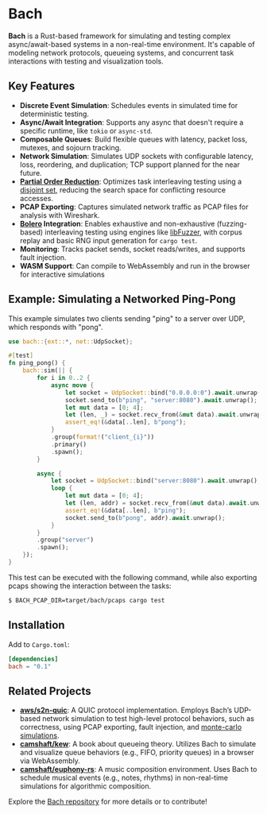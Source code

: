 # Bach

**Bach** is a Rust-based framework for simulating and testing complex async/await-based systems in a non-real-time environment. It's capable of modeling network protocols, queueing systems, and concurrent task interactions with testing and visualization tools.

## Key Features
- **Discrete Event Simulation**: Schedules events in simulated time for deterministic testing.
- **Async/Await Integration**: Supports any async that doesn't require a specific runtime, like `tokio` or `async-std`.
- **Composable Queues**: Build flexible queues with latency, packet loss, mutexes, and sojourn tracking.
- **Network Simulation**: Simulates UDP sockets with configurable latency, loss, reordering, and duplication; TCP support planned for the near future.
- **[Partial Order Reduction](https://en.wikipedia.org/wiki/Partial_order_reduction)**: Optimizes task interleaving testing using a [disjoint set](https://en.wikipedia.org/wiki/Disjoint-set_data_structure), reducing the search space for conflicting resource accesses.
- **PCAP Exporting**: Captures simulated network traffic as PCAP files for analysis with Wireshark.
- **[Bolero](https://github.com/camshaft/bolero) Integration**: Enables exhaustive and non-exhaustive (fuzzing-based) interleaving testing using engines like [libFuzzer](https://llvm.org/docs/LibFuzzer.html), with corpus replay and basic RNG input generation for `cargo test`.
- **Monitoring**: Tracks packet sends, socket reads/writes, and supports fault injection.
- **WASM Support**: Can compile to WebAssembly and run in the browser for interactive simulations

## Example: Simulating a Networked Ping-Pong

This example simulates two clients sending "ping" to a server over UDP, which responds with "pong".

```rust
use bach::{ext::*, net::UdpSocket};

#[test]
fn ping_pong() {
    bach::sim(|| {
        for i in 0..2 {
            async move {
                let socket = UdpSocket::bind("0.0.0.0:0").await.unwrap();
                socket.send_to(b"ping", "server:8080").await.unwrap();
                let mut data = [0; 4];
                let (len, _) = socket.recv_from(&mut data).await.unwrap();
                assert_eq!(&data[..len], b"pong");
            }
            .group(format!("client_{i}"))
            .primary()
            .spawn();
        }

        async {
            let socket = UdpSocket::bind("server:8080").await.unwrap();
            loop {
                let mut data = [0; 4];
                let (len, addr) = socket.recv_from(&mut data).await.unwrap();
                assert_eq!(&data[..len], b"ping");
                socket.send_to(b"pong", addr).await.unwrap();
            }
        }
        .group("server")
        .spawn();
    });
}
```

This test can be executed with the following command, while also exporting pcaps showing the interaction between the tasks:

```bash
$ BACH_PCAP_DIR=target/bach/pcaps cargo test
```

## Installation

Add to `Cargo.toml`:
```toml
[dependencies]
bach = "0.1"
```

## Related Projects

- **[aws/s2n-quic](https://github.com/aws/s2n-quic)**: A QUIC protocol implementation. Employs Bach’s UDP-based network simulation to test high-level protocol behaviors, such as correctness, using PCAP exporting, fault injection, and [monte-carlo simulations](https://dnglbrstg7yg.cloudfront.net/8f7696e6d3163286a915ec29a6d0bd709c946ee8/sim/index.html#network_jitter/duration.json).
- **[camshaft/kew](https://github.com/camshaft/kew)**: A book about queueing theory. Utilizes Bach to simulate and visualize queue behaviors (e.g., FIFO, priority queues) in a browser via WebAssembly.
- **[camshaft/euphony-rs](https://github.com/camshaft/euphony-rs)**: A music composition environment. Uses Bach to schedule musical events (e.g., notes, rhythms) in non-real-time simulations for algorithmic composition.

Explore the [Bach repository](https://github.com/camshaft/bach) for more details or to contribute!
